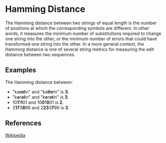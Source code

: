 # Hamming Distance

The Hamming distance between two strings of equal length is the number of positions at which the corresponding symbols are different. In other words, it measures the minimum number of substitutions required to change one string into the other, or the minimum number of errors that could have transformed one 
string into the other. In a more general context, the Hamming distance is one of several string metrics for measuring the edit distance between two sequences.

## Examples

The Hamming distance between:

- "ka**rol**in" and "ka**thr**in" is **3**.
- "k**a**r**ol**in" and "k**e**r**st**in" is **3**.
- 10**1**1**1**01 and 10**0**1**0**01 is **2**.
- 2**17**3**8**96 and 2**23**3**7**96 is **3**.

## References

[Wikipedia](https://en.wikipedia.org/wiki/Hamming_distance)
